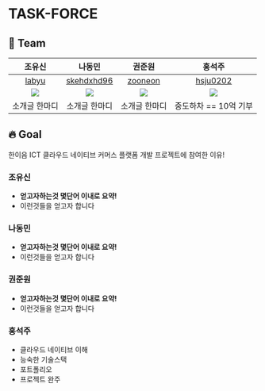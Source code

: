 # TASK-FORCE


## 🦹‍ Team
|조유신|나동민|권준원|홍석주|
|:---:|:---:|:---:|:---:|
|[labyu](https://github.com/labyu)|[skehdxhd96](https://github.com/skehdxhd96)|[zooneon](https://github.com/zooneon)|[hsju0202](https://github.com/hsju0202)|
|![](https://avatars.githubusercontent.com/u/35277854?v=4)|![](https://avatars.githubusercontent.com/u/55571682?v=4)|![](https://avatars.githubusercontent.com/u/59433441?v=4)|![](https://avatars.githubusercontent.com/u/57715601?v=4)|
|소개글 한마디|소개글 한마디|소개글 한마디|중도하차 == 10억 기부|

## 🔥 Goal
한이음 ICT 클라우드 네이티브 커머스 플랫폼 개발 프로젝트에 참여한 이유!

### 조유신
- **얻고자하는것 몇단어 이내로 요약!**
- 이런것들을 얻고자 합니다

### 나동민
- **얻고자하는것 몇단어 이내로 요약!**
- 이런것들을 얻고자 합니다

### 권준원
- **얻고자하는것 몇단어 이내로 요약!**
- 이런것들을 얻고자 합니다

### 홍석주
- 클라우드 네이티브 이해
- 능숙한 기술스택
- 포트폴리오
- 프로젝트 완주
